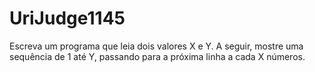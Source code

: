 # UriJudge1145
Escreva um programa que leia dois valores X e Y. A seguir, mostre uma sequência de 1 até Y, passando para a próxima linha a cada X números.
